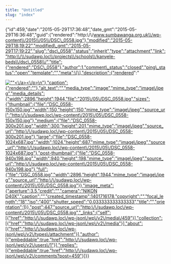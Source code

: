 ```yaml
---
title: "Untitled"
slug: "index"
---
```


{"id":459,"date":"2015-05-29T17:36:48","date\_gmt":"2015-05-29T16:36:48","guid":{"rendered":"http:\\/\\/www.sumbawanga.org.uk\\/wp-content\\/2015\\/05\\/DSC\_0558.jpg"},"modified":"2015-05-29T18:19:22","modified\_gmt":"2015-05-29T17:19:22","slug":"dsc\_0558","status":"inherit","type":"attachment","link":"http:\\/\\/sudawp.loc\\/projects\\/schools\\/kanyele-beds\\/dsc\_0558\\/","title":{"rendered":"DSC\_0558"},"author":1,"comment\_status":"closed","ping\_status":"open","template":"","meta":\[\],"description":{"rendered":"

[![\"\"](\"http:\/\/sudawp.loc\/wp-content\/2015\/05\/DSC_0558-300x201.jpg\")<\\/a><\\/p>\\n"},"caption":{"rendered":""},"alt\_text":"","media\_type":"image","mime\_type":"image\\/jpeg","media\_details":{"width":2896,"height":1944,"file":"2015\\/05\\/DSC\_0558.jpg","sizes":{"thumbnail":{"file":"DSC\_0558-150x150.jpg","width":150,"height":150,"mime\_type":"image\\/jpeg","source\_url":"http:\\/\\/sudawp.loc\\/wp-content\\/2015\\/05\\/DSC\_0558-150x150.jpg"},"medium":{"file":"DSC\_0558-300x201.jpg","width":300,"height":201,"mime\_type":"image\\/jpeg","source\_url":"http:\\/\\/sudawp.loc\\/wp-content\\/2015\\/05\\/DSC\_0558-300x201.jpg"},"large":{"file":"DSC\_0558-1024x687.jpg","width":1024,"height":687,"mime\_type":"image\\/jpeg","source\_url":"http:\\/\\/sudawp.loc\\/wp-content\\/2015\\/05\\/DSC\_0558-1024x687.jpg"},"post-thumbnail":{"file":"DSC\_0558-940x198.jpg","width":940,"height":198,"mime\_type":"image\\/jpeg","source\_url":"http:\\/\\/sudawp.loc\\/wp-content\\/2015\\/05\\/DSC\_0558-940x198.jpg"},"full":{"file":"DSC\_0558.jpg","width":2896,"height":1944,"mime\_type":"image\\/jpeg","source\_url":"http:\\/\\/sudawp.loc\\/wp-content\\/2015\\/05\\/DSC\_0558.jpg"}},"image\_meta":{"aperture":3.5,"credit":"","camera":"NIKON D40X","caption":"","created\_timestamp":1401716178,"copyright":"","focal\_length":"18","iso":"400","shutter\_speed":"0.033333333333333","title":"","orientation":1}},"post":447,"source\_url":"http:\\/\\/sudawp.loc\\/wp-content\\/2015\\/05\\/DSC\_0558.jpg","\_links":{"self":\[{"href":"http:\\/\\/sudawp.loc\\/wp-json\\/wp\\/v2\\/media\\/459"}\],"collection":\[{"href":"http:\\/\\/sudawp.loc\\/wp-json\\/wp\\/v2\\/media"}\],"about":\[{"href":"http:\\/\\/sudawp.loc\\/wp-json\\/wp\\/v2\\/types\\/attachment"}\],"author":\[{"embeddable":true,"href":"http:\\/\\/sudawp.loc\\/wp-json\\/wp\\/v2\\/users\\/1"}\],"replies":\[{"embeddable":true,"href":"http:\\/\\/sudawp.loc\\/wp-json\\/wp\\/v2\\/comments?post=459"}\]}}](http:\/\/sudawp.loc\/wp-content\/2015\/05\/DSC_0558.jpg)